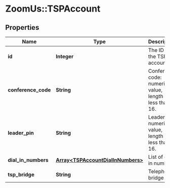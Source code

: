 # ZoomUs::TSPAccount

## Properties
Name | Type | Description | Notes
------------ | ------------- | ------------- | -------------
**id** | **Integer** | The ID of the TSP account. | [optional] 
**conference_code** | **String** | Conference code: numeric value, length is less than 16. | 
**leader_pin** | **String** | Leader PIN: numeric value, length is less than 16. | 
**dial_in_numbers** | [**Array&lt;TSPAccountDialInNumbers&gt;**](TSPAccountDialInNumbers.md) | List of dial in numbers. | [optional] 
**tsp_bridge** | **String** | Telephony bridge | [optional] 


